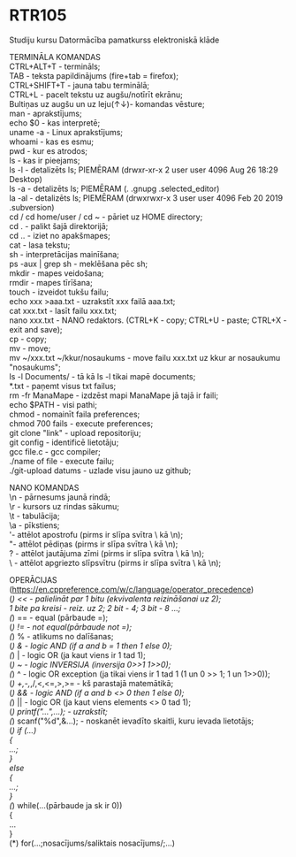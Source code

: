 # RTR105
Studiju kursu Datormācība pamatkurss elektroniskā klāde


TERMINĀLA KOMANDAS  
CTRL+ALT+T - termināls;  
TAB - teksta papildinājums (fire+tab = firefox);  
CTRL+SHIFT+T - jauna tabu terminālā;  
CTRL+L - pacelt tekstu uz augšu/notīrīt ekrānu;  
Bultiņas uz augšu un uz leju(↑↓)- komandas vēsture;  
man - aprakstījums;  
echo $0 - kas interpretē;  
uname -a - Linux aprakstījums;  
whoami - kas es esmu;  
pwd - kur es atrodos;  
ls - kas ir pieejams;  
ls -l - detalizēts ls; PIEMĒRAM (drwxr-xr-x 2 user user 4096 Aug 26 18:29  Desktop)  
ls -a - detalizēts ls; PIEMĒRAM (.                 .gnupg                 .selected_editor)    
la -al - detalizēts ls; PIEMĒRAM (drwxrwxr-x  3 user user 4096 Feb 20  2019  .subversion)  
cd / cd home/user / cd ~ - pāriet uz HOME directory;  
cd . - palikt šajā direktorijā;  
cd .. - iziet no apakšmapes;  
cat - lasa tekstu;  
sh - interpretācijas mainīšana;  
ps -aux | grep sh - meklēšana pēc sh;  
mkdir - mapes veidošana;  
rmdir - mapes tīrīšana;  
touch - izveidot tukšu failu;  
echo xxx >aaa.txt - uzrakstīt xxx failā aaa.txt;  
cat xxx.txt - lasīt failu xxx.txt;  
nano xxx.txt - NANO redaktors. (CTRL+K - copy; CTRL+U - paste; CTRL+X - exit and save);  
cp - copy;  
mv - move;  
mv ~/xxx.txt ~/kkur/nosaukums - move failu xxx.txt uz kkur ar nosaukumu "nosaukums";  
ls -l Documents/ - tā kā ls -l tikai mapē documents;  
*.txt - paņemt visus txt failus;  
rm -fr ManaMape - izdzēst mapi ManaMape jā tajā ir faili;  
echo $PATH - visi pathi;  
chmod - nomainīt faila preferences;  
chmod 700 fails - execute preferences;  
git clone "link" - upload repositoriju;  
git config - identificē lietotāju;  
gcc file.c - gcc compiler;  
./name of file - execute failu;  
./git-upload datums - uzlade visu jauno uz github;  

NANO KOMANDAS  
\n - pārnesums jaunā rindā;  
\r - kursors uz rindas sākumu;  
\t - tabulācija;  
\a - pīkstiens;  
\'- attēlot apostrofu (pirms ir slīpa svītra \ kā \n);  
\"- attēlot pēdiņas (pirms ir slīpa svītra \ kā \n);  
\? - attēlot jautājuma zīmi (pirms ir slīpa svītra \ kā \n);  
\\ - attēlot apgriezto slīpsvītru (pirms ir slīpa svītra \ kā \n);  

OPERĀCIJAS (https://en.cppreference.com/w/c/language/operator_precedence)  
(*) << - palielināt par 1 bitu (ekvivalenta reizināšanai uz 2);  
1 bite pa kreisi - reiz. uz 2; 2 bit - 4; 3 bit - 8 ...;  
(*) == - equal (pārbaude =);  
(*) != - not equal(pārbaude not =);  
(*) % - atlikums no dalīšanas;  
(*) & - logic AND (if a and b = 1 then 1 else 0);  
(*) | - logic OR (ja kaut viens ir 1 tad 1);  
(*) ~ - logic INVERSIJA (inversija 0>>1 1>>0);  
(*) ^ - logic OR exception (ja tikai viens ir 1 tad 1 (1 un 0 >> 1; 1 un 1>>0));  
(*) +,-,*,/,<,<=,>,>= - kš parastajā matemātikā;  
(*) && - logic AND (if a and b <> 0 then 1 else 0);  
(*) || - logic OR (ja kaut viens elements <> 0 tad 1);  
(*) printf("...",...); - uzrakstīt;  
(*) scanf("%d",&...); - noskanēt ievadīto skaitli, kuru ievada lietotājs;  
(*) if (...)  
{  
...;  
}  
else  
{  
...;  
}  
(*) while(...(pārbaude ja sk ir 0))  
{  
...  
}  
(*) for(...;nosacījums/saliktais nosacījums/;...)
